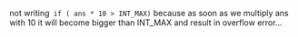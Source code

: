 not writing` if ( ans * 10 > INT_MAX)` because as soon as we multiply ans with 10 it will become bigger than INT_MAX and result in overflow error...